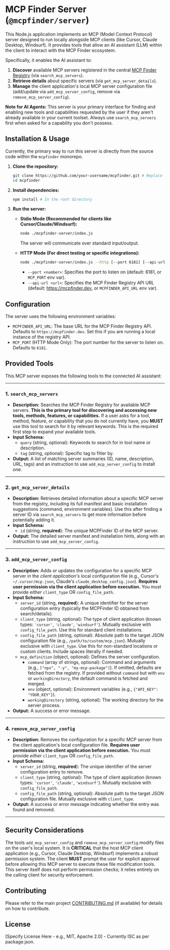 # MCP Finder Server (`@mcpfinder/server`)

This Node.js application implements an MCP (Model Context Protocol) server designed to run locally alongside MCP clients (like Cursor, Claude Desktop, Windsurf). It provides tools that allow an AI assistant (LLM) within the client to interact with the MCP Finder ecosystem.

Specifically, it enables the AI assistant to:

1.  **Discover** available MCP servers registered in the central [MCP Finder Registry](https://mcpfinder.dev) (via `search_mcp_servers`).
2.  **Retrieve details** about specific servers (via `get_mcp_server_details`).
3.  **Manage** the client application's local MCP server configuration file (add/update via `add_mcp_server_config`, remove via `remove_mcp_server_config`).

**Note for AI Agents:** This server is your primary interface for finding and enabling new tools and capabilities requested by the user if they aren't already available in your current toolset. Always use `search_mcp_servers` first when asked for a capability you don't possess.

## Installation & Usage

Currently, the primary way to run this server is directly from the source code within the `mcpfinder` monorepo.

1.  **Clone the repository:**
    ```bash
    git clone https://github.com/your-username/mcpfinder.git # Replace with actual repo URL
    cd mcpfinder
    ```
2.  **Install dependencies:**
    ```bash
    npm install # In the root directory
    ```
3.  **Run the server:**

    *   **Stdio Mode (Recommended for clients like Cursor/Claude/Windsurf):**
        ```bash
        node ./mcpfinder-server/index.js
        ```
        The server will communicate over standard input/output.

    *   **HTTP Mode (For direct testing or specific integrations):**
        ```bash
        node ./mcpfinder-server/index.js --http [--port 6181] [--api-url https://mcpfinder.dev]
        ```
        -   `--port <number>`: Specifies the port to listen on (default: 6181, or `MCP_PORT` env var).
        -   `--api-url <url>`: Specifies the MCP Finder Registry API URL (default: https://mcpfinder.dev, or `MCPFINDER_API_URL` env var).

## Configuration

The server uses the following environment variables:

*   `MCPFINDER_API_URL`: The base URL for the MCP Finder Registry API. Defaults to `https://mcpfinder.dev`. Set this if you are running a local instance of the registry API.
*   `MCP_PORT` (HTTP Mode Only): The port number for the server to listen on. Defaults to `6181`.

## Provided Tools

This MCP server exposes the following tools to the connected AI assistant:

---

### 1. `search_mcp_servers`

*   **Description:** Searches the MCP Finder Registry for available MCP servers. **This is the primary tool for discovering and accessing new tools, methods, features, or capabilities.** If a user asks for a tool, method, feature, or capability that you do not currently have, you **MUST** use this tool to search for it by relevant keywords. This is the required first step to expand your available tools.
*   **Input Schema:**
    *   `query` (string, optional): Keywords to search for in tool name or description.
    *   `tag` (string, optional): Specific tag to filter by.
*   **Output:** A list of matching server summaries (ID, name, description, URL, tags) and an instruction to use `add_mcp_server_config` to install one.

---

### 2. `get_mcp_server_details`

*   **Description:** Retrieves detailed information about a specific MCP server from the registry, including its full manifest and basic installation suggestions (command, environment variables). Use this after finding a server ID via `search_mcp_servers` to get more information before potentially adding it.
*   **Input Schema:**
    *   `id` (string, **required**): The unique MCPFinder ID of the MCP server.
*   **Output:** The detailed server manifest and installation hints, along with an instruction to use `add_mcp_server_config`.

---

### 3. `add_mcp_server_config`

*   **Description:** Adds or updates the configuration for a specific MCP server in the *client application's* local configuration file (e.g., Cursor's `~/.cursor/mcp.json`, Claude's `claude_desktop_config.json`). **Requires user permission via the client application before execution.** You must provide *either* `client_type` OR `config_file_path`.
*   **Input Schema:**
    *   `server_id` (string, **required**): A unique identifier for the server configuration entry (typically the MCPFinder ID obtained from search/details).
    *   `client_type` (string, optional): The type of client application (known types: `'cursor'`, `'claude'`, `'windsurf'`). Mutually exclusive with `config_file_path`. Use this for standard client installations.
    *   `config_file_path` (string, optional): Absolute path to the target JSON configuration file (e.g., `/path/to/custom/mcp.json`). Mutually exclusive with `client_type`. Use this for non-standard locations or custom clients. Include spaces literally if needed.
    *   `mcp_definition` (object, optional): Defines the server configuration.
        *   `command` (array of strings, optional): Command and arguments (e.g., `["npx", "-y", "my-mcp-package"]`). If omitted, defaults are fetched from the registry. If provided without `command` but with `env` or `workingDirectory`, the default command is fetched and merged.
        *   `env` (object, optional): Environment variables (e.g., `{"API_KEY": "YOUR_KEY"}`).
        *   `workingDirectory` (string, optional): The working directory for the server process.
*   **Output:** A success or error message.

---

### 4. `remove_mcp_server_config`

*   **Description:** Removes the configuration for a specific MCP server from the client application's local configuration file. **Requires user permission via the client application before execution.** You must provide *either* `client_type` OR `config_file_path`.
*   **Input Schema:**
    *   `server_id` (string, **required**): The unique identifier of the server configuration entry to remove.
    *   `client_type` (string, optional): The type of client application (known types: `'cursor'`, `'claude'`, `'windsurf'`). Mutually exclusive with `config_file_path`.
    *   `config_file_path` (string, optional): Absolute path to the target JSON configuration file. Mutually exclusive with `client_type`.
*   **Output:** A success or error message indicating whether the entry was found and removed.

---

## Security Considerations

The tools `add_mcp_server_config` and `remove_mcp_server_config` modify files on the user's local system. It is **CRITICAL** that the host MCP client application (e.g., Cursor, Claude Desktop, Windsurf) implements a robust permission system. The client **MUST** prompt the user for explicit approval before allowing this MCP server to execute these file modification tools. This server itself does not perform permission checks; it relies entirely on the calling client for security enforcement.

## Contributing

Please refer to the main project [CONTRIBUTING.md](../../CONTRIBUTING.md) (if available) for details on how to contribute.

## License

[Specify License Here - e.g., MIT, Apache 2.0] - Currently ISC as per package.json. 